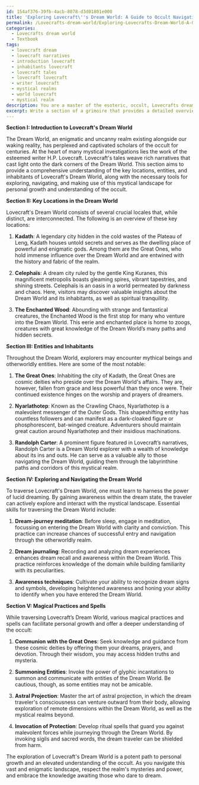 ```yaml
---
id: 154af376-39fb-4acb-8078-d3d01801e000
title: 'Exploring Lovecraft\''s Dream World: A Guide to Occult Navigation'
permalink: /Lovecrafts-dream-world/Exploring-Lovecrafts-Dream-World-A-Guide-to-Occult-Navigation/
categories:
  - Lovecrafts dream world
  - Textbook
tags:
  - lovecraft dream
  - lovecraft narratives
  - introduction lovecraft
  - inhabitants lovecraft
  - lovecraft tales
  - lovecraft lovecraft
  - writer lovecraft
  - mystical realms
  - world lovecraft
  - mystical realm
description: You are a master of the esoteric, occult, Lovecrafts dream world and education, you have written many textbooks on the subject in ways that provide students with rich and deep understanding of the subject. You are being asked to write textbook-like sections on a topic and you do it with full context, explainability, and reliability in accuracy to the true facts of the topic at hand, in a textbook style that a student would easily be able to learn from, in a rich, engaging, and contextual way. Always include relevant context (such as formulas and history), related concepts, and in a way that someone can gain deep insights from.
excerpt: Write a section of a grimoire that provides a detailed overview of Lovecraft's dream world, its key locations, entities, and inhabitants, as well as guidelines for exploring and navigating through this mystical realm. Additionally, include information on the magical practices and spells that can be used while traversing this dream world for personal growth and understanding of the occult.
---
```

**Section I: Introduction to Lovecraft's Dream World**

The Dream World, an enigmatic and uncanny realm existing alongside our waking reality, has perplexed and captivated scholars of the occult for centuries. At the heart of many mystical investigations lies the work of the esteemed writer H.P. Lovecraft. Lovecraft's tales weave rich narratives that cast light onto the dark corners of the Dream World. This section aims to provide a comprehensive understanding of the key locations, entities, and inhabitants of Lovecraft's Dream World, along with the necessary tools for exploring, navigating, and making use of this mystical landscape for personal growth and understanding of the occult.

**Section II: Key Locations in the Dream World**

Lovecraft's Dream World consists of several crucial locales that, while distinct, are interconnected. The following is an overview of these key locations:

1. **Kadath**: A legendary city hidden in the cold wastes of the Plateau of Leng, Kadath houses untold secrets and serves as the dwelling place of powerful and enigmatic gods. Among them are the Great Ones, who hold immense influence over the Dream World and are entwined with the history and fabric of the realm.

2. **Celephaïs**: A dream city ruled by the gentle King Kuranes, this magnificent metropolis boasts gleaming spires, vibrant tapestries, and shining streets. Celephaïs is an oasis in a world permeated by darkness and chaos. Here, visitors may discover valuable insights about the Dream World and its inhabitants, as well as spiritual tranquillity.

3. **The Enchanted Wood**: Abounding with strange and fantastical creatures, the Enchanted Wood is the first stop for many who venture into the Dream World. This eerie and enchanted place is home to zoogs, creatures with great knowledge of the Dream World’s many paths and hidden secrets.

**Section III: Entities and Inhabitants**

Throughout the Dream World, explorers may encounter mythical beings and otherworldly entities. Here are some of the most notable:

1. **The Great Ones**: Inhabiting the city of Kadath, the Great Ones are cosmic deities who preside over the Dream World's affairs. They are, however, fallen from grace and less powerful than they once were. Their continued existence hinges on the worship and prayers of dreamers.

2. **Nyarlathotep**: Known as the Crawling Chaos, Nyarlathotep is a malevolent messenger of the Outer Gods. This shapeshifting entity has countless followers and can manifest as a dark-cloaked figure or phosphorescent, bat-winged creature. Adventurers should maintain great caution around Nyarlathotep and their insidious machinations.

3. **Randolph Carter**: A prominent figure featured in Lovecraft’s narratives, Randolph Carter is a Dream World explorer with a wealth of knowledge about its ins and outs. He can serve as a valuable ally to those navigating the Dream World, guiding them through the labyrinthine paths and corridors of this mystical realm.

**Section IV: Exploring and Navigating the Dream World**

To traverse Lovecraft's Dream World, one must learn to harness the power of lucid dreaming. By gaining awareness within the dream state, the traveler can actively explore and interact with the mystical landscape. Essential skills for traversing the Dream World include:

1. **Dream-journey meditation**: Before sleep, engage in meditation, focussing on entering the Dream World with clarity and conviction. This practice can increase chances of successful entry and navigation through the otherworldly realm.

2. **Dream journaling**: Recording and analyzing dream experiences enhances dream recall and awareness within the Dream World. This practice reinforces knowledge of the domain while building familiarity with its peculiarities.

3. **Awareness techniques**: Cultivate your ability to recognize dream signs and symbols, developing heightened awareness and honing your ability to identify when you have entered the Dream World. 

**Section V: Magical Practices and Spells**

While traversing Lovecraft’s Dream World, various magical practices and spells can facilitate personal growth and offer a deeper understanding of the occult:

1. **Communion with the Great Ones**: Seek knowledge and guidance from these cosmic deities by offering them your dreams, prayers, and devotion. Through their wisdom, you may access hidden truths and mysteria.

2. **Summoning Entities**: Invoke the power of glyphic incantations to summon and communicate with entities of the Dream World. Be cautious, though, as some entities may not be amicable.

3. **Astral Projection**: Master the art of astral projection, in which the dream traveler's consciousness can venture outward from their body, allowing exploration of remote dimensions within the Dream World, as well as the mystical realms beyond.

4. **Invocation of Protection**: Develop ritual spells that guard you against malevolent forces while journeying through the Dream World. By invoking sigils and sacred words, the dream traveler can be shielded from harm.

The exploration of Lovecraft's Dream World is a potent path to personal growth and an elevated understanding of the occult. As you navigate this vast and enigmatic landscape, respect the realm's mysteries and power, and embrace the knowledge awaiting those who dare to dream.
